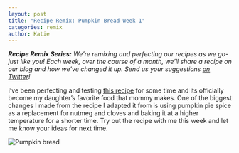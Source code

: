 ```yaml
---
layout: post
title: "Recipe Remix: Pumpkin Bread Week 1"
categories: remix
author: Katie
---
```


**_Recipe Remix Series:_** _We’re remixing and perfecting our recipes as we go-
just like you!  Each week, over the course of a month, we’ll share a recipe on
our blog and how we’ve changed it up.  Send us your suggestions [on
Twitter][twitter]!_

I’ve been perfecting and testing [this recipe][recipe] for some time and its
officially become my daughter’s favorite food that mommy makes.  One of the
biggest changes I made from the recipe I adapted it from is using pumpkin pie
spice as a replacement for nutmeg and cloves and baking it at a higher
temperature for a shorter time.  Try out the recipe with me this week and let me
know your ideas for next time.

![Pumpkin bread](https://static.platezero.com/blog/pumpkin_bread_1.jpg)

[twitter]: https://twitter.com/platezer0
[recipe]: https://platezero.com/KA/pumpkin-bread
